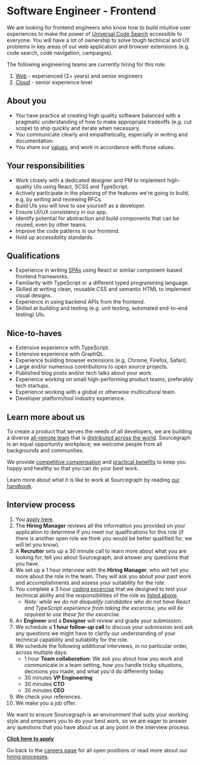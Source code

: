 # Software Engineer - Frontend

We are looking for frontend engineers who know how to build intuitive user experiences to make the power of [Universal Code Search](https://about.sourcegraph.com/product) accessible to everyone. You will have a lot of ownership to solve tough technical and UX problems in key areas of our web application and browser extensions (e.g. code search, code navigation, campaigns).

The following engineering teams are currently hiring for this role:

1. [Web](../web/index.md#growth-plan) - experienced (2+ years) and senior engineers
2. [Cloud](../cloud/index.md#growth-plan) - senior experience level

## About you

- You have practice at creating high quality software balanced with a pragmatic understanding of how to make appropriate tradeoffs (e.g. cut scope) to ship quickly and iterate when necessary.
- You communicate clearly and empathetically, especially in writing and documentation.
- You share our [values](../../../company/values.md), and work in accordance with those values.

## Your responsibilities

- Work closely with a dedicated designer and PM to implement high-quality UIs using React, SCSS and TypeScript.
- Actively participate in the planning of the features we're going to build, e.g. by writing and reviewing RFCs.
- Build UIs you will love to use yourself as a developer.
- Ensure UI/UX consistency in our app.
- Identify potential for abstraction and build components that can be reused, even by other teams.
- Improve the code patterns in our frontend.
- Hold up accessibility standards.

## Qualifications

- Experience in writing [SPAs](https://en.wikipedia.org/wiki/Single-page_application) using React or similar component-based frontend frameworks.
- Familiarity with TypeScript or a different typed programming language.
- Skilled at writing clean, reusable CSS and semantic HTML to implement visual designs.
- Experience in using backend APIs from the frontend.
- Skilled at building and testing (e.g. unit testing, automated end-to-end testing) UIs.

## Nice-to-haves

- Extensive experience with TypeScript.
- Extensive experience with GraphQL.
- Experience building browser extensions (e.g. Chrome, Firefox, Safari).
- Large and/or numerous contributions to open source projects.
- Published blog posts and/or tech talks about your work.
- Experience working on small high-performing product teams, preferably tech startups.
- Experience working with a global or otherwise multicultural team.
- Developer platform/tool industry experience.

## Learn more about us

To create a product that serves the needs of all developers, we are building a diverse [all-remote team](../../../company/remote/index.md) that is [distributed across the world](../../../company/team/index.md). Sourcegraph is an equal opportunity workplace; we welcome people from all backgrounds and communities.

We provide [competitive compensation](../../people-ops/compensation.md) and [practical benefits](../../people-ops/benefits-and-perks.md) to keep you happy and healthy so that you can do your best work.

Learn more about what it is like to work at Sourcegraph by reading [our handbook](../../index.md).

## Interview process

1. You [apply here](https://jobs.lever.co/sourcegraph/b2f9a8b0-cc06-4629-81a0-0f2fa64271c7/apply).
1. The **Hiring Manager** reviews all the information you provided on your application to determine if you meet our qualifications for this role (if there is another open role we think you would be better qualified for, we will let you know).
1. A **Recruiter** sets up a 30 minute call to learn more about what you are looking for, tell you about Sourcegraph, and answer any questions that you have.
1. We set up a 1 hour interview with the **Hiring Manager**, who will tell you more about the role in the team. They will ask you about your past work and accomplishments and assess your suitability for the role.
1. You complete a 3 hour [coding excercise](software-engineer-coding-exercise.md#frontend-coding-exercise) that we designed to test your technical ability and the responsibilities of the role as [listed above](#your-responsibilities).
   - _Note: while we do not disqualify candidates who do not have React and TypeScript experience from taking the excercise, you will be required to use these for the excercise._
1. An **Engineer** and a **Designer** will review and grade your submission.
1. We schedule a **1 hour follow-up call** to discuss your submission and ask any questions we might have to clarify our understanding of your technical capability and sutiability for the role.
1. We schedule the following additional interviews, in no particular order, across multiple days:
   - 1 hour **Team collaboration:** We ask you about how you work and communicate in a team setting, how you handle tricky situations, decisions you made, and what you'd do differently today.
   - 30 minutes **VP Engineering**
   - 30 minutes **CTO**
   - 30 minutes **CEO**
1. We check your references.
1. We make you a job offer.

We want to ensure Sourcegraph is an environment that suits your working style and empowers you to do your best work, so we are eager to answer any questions that you have about us at any point in the interview process.

**[Click here to apply](https://jobs.lever.co/sourcegraph/b2f9a8b0-cc06-4629-81a0-0f2fa64271c7/apply)**

Go back to the [careers page](../../../company/careers.md) for all open positions or read more about our [hiring processes](../../people-ops/hiring/index.md).
